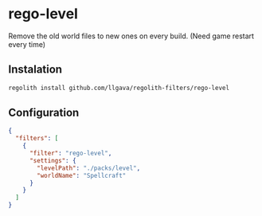 # rego-level
Remove the old world files to new ones on every build. (Need game restart every time)

## Instalation
```sh
regolith install github.com/llgava/regolith-filters/rego-level
```

## Configuration
```json
{
  "filters": [
    {
      "filter": "rego-level",
      "settings": {
        "levelPath": "./packs/level",
        "worldName": "Spellcraft"
      }
    }
  ]
}
```
